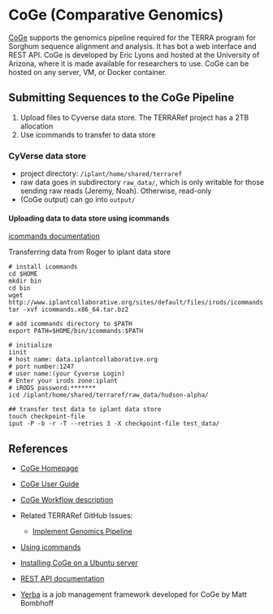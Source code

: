 # CoGe (Comparative Genomics)


[CoGe](https://genomevolution.org/coge/) supports the genomics pipeline required for the TERRA program for Sorghum sequence alignment and analysis. It has bot a web interface and REST API. CoGe is developed by Eric Lyons and hosted at the University of Arizona, where it is made available for researchers to use. CoGe can be hosted on any server, VM, or Docker container.

## Submitting Sequences to the CoGe Pipeline

1. Upload files to Cyverse data store. The TERRARef project has a 2TB allocation 
2. Use icommands to transfer to data store


### CyVerse data store

* project directory: `/iplant/home/shared/terraref`
 * raw data goes in subdirectory `raw_data/`, which is only writable for those sending raw reads (Jeremy, Noah). Otherwise, read-only
* (CoGe output) can go into `output/`

#### Uploading data to data store using icommands

[icommands documentation](https://pods.iplantcollaborative.org/wiki/display/DS/Using+iCommands)

Transferring data from Roger to iplant data store

```
# install icommands 
cd $HOME
mkdir bin
cd bin
wget http://www.iplantcollaborative.org/sites/default/files/irods/icommands.x86_64.tar.bz2 
tar -xvf icommands.x86_64.tar.bz2

# add icommands directory to $PATH
export PATH=$HOME/bin/icommands:$PATH

# initialize
iinit
# host name: data.iplantcollaborative.org
# port number:1247
# user name:(your Cyverse Login)
# Enter your irods zone:iplant
# iRODS password:*******
icd /iplant/home/shared/terraref/raw_data/hudson-alpha/

## transfer test data to iplant data store
touch checkpoint-file
iput -P -b -r -T --retries 3 -X checkpoint-file test_data/ 
```



## References

* [CoGe Homepage](https:/genomevolution.org/coge/)
* [CoGe User Guide](https:/genomevolution.org/wiki/index.php?title=LoadExperiment)
* [CoGe Workflow description](https://genomevolution.org/wiki/index.php?title=LoadExperiment)
* Related TERRARef GitHub Issues:
  * [Implement Genomics Pipeline](https://github.com/terraref/computing-pipeline/issues/41)

* [Using icommands](https://pods.iplantcollaborative.org/wiki/display/DS/Using+iCommands)
* [Installing CoGe on a Ubuntu server](https://genomevolution.org/wiki/index.php/Install_coge)
* [REST API documentation](https://docs.google.com/document/d/1GXOPIVvyTwoGR2IRjDNmdd2nj_6d8db7jx9hG8RxTDc/edit)
* [Yerba](https://github.com/LyonsLab/Yerba) is a job management framework developed for CoGe by Matt Bombhoff
